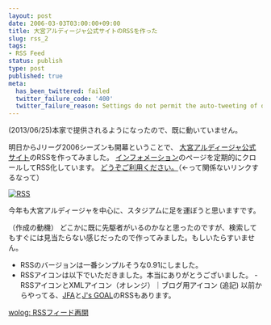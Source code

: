 ```yaml
---
layout: post
date: 2006-03-03T03:00:00+09:00
title: 大宮アルディージャ公式サイトのRSSを作った
slug: rss_2
tags:
- RSS Feed
status: publish
type: post
published: true
meta:
  has_been_twittered: failed
  twitter_failure_code: '400'
  twitter_failure_reason: Settings do not permit the auto-tweeting of old posts
---
```

(2013/06/25)本家で提供されるようになったので、既に動いていません。

明日からJリーグ2006シーズンも開幕ということで、
<a href="http://www.ardija.co.jp/">大宮アルディージャ公式サイト</a>のRSSを作ってみました。
<a href="http://www.ardija.co.jp/cgi-bin/info/info.cgi">インフォメーション</a>のページを定期的にクロールしてRSS化しています。
<a href="http://d.hatena.ne.jp/keyword/%e3%81%a9%e3%81%86%e3%81%9e%e3%81%94%e5%88%a9%e7%94%a8%e3%81%8f%e3%81%a0%e3%81%95%e3%81%84%e3%80%82?sort=hot">どうぞご利用ください。</a>（←って関係ないリンクするなって）

<a href="http://wo.skr.jp/rss/ardija_official.xml"><img alt="RSS" src="http://wo.skr.jp/rss/imgs/rss091.gif" border="0"></a>

今年も大宮アルディージャを中心に、スタジアムに足を運ぼうと思いますです。

<!--more-->
（作成の動機）
どこかに既に先駆者がいるのかなと思ったのですが、検索してもすぐには見当たらない感じだったので作ってみました。もしいたらすいません。
- RSSのバージョンは一番シンプルそうな0.91にしました。
- RSSアイコンは以下でいただきました。本当にありがとうございました。
 -RSSアイコンとXMLアイコン（オレンジ）｜ブログ用アイコン
(追記)
以前からやってる、<a href="http://www.jfa.or.jp/">JFA</a>と<a href="http://www.jsgoal.jp/">J's GOAL</a>のRSSもあります。

<a href="http://wo.skr.jp/mt/2005/09/rss.html" title="wolog: RSSフィード再開">wolog: RSSフィード再開</a>
